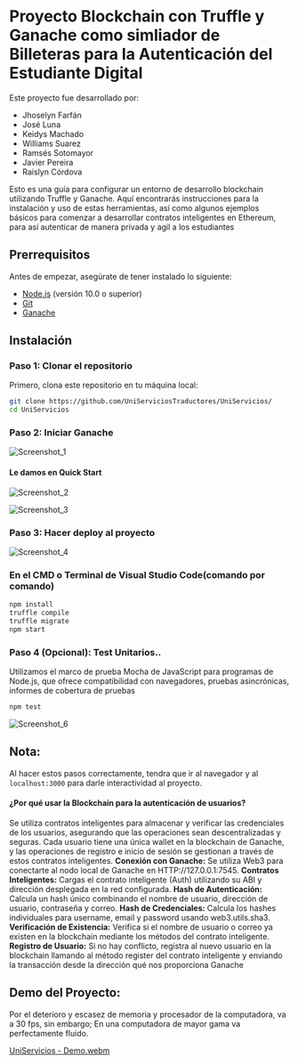 # Proyecto Blockchain con Truffle y Ganache como simliador de Billeteras para la Autenticación del Estudiante Digital

Este proyecto fue desarrollado por:
<ul>
  <li>Jhoselyn Farfán</li>
  <li>José Luna</li>
  <li>Keidys Machado</li>
  <li>Williams Suarez</li>
  <li>Ramsés Sotomayor</li>
  <li>Javier Pereira</li>
  <li>Raislyn Córdova</li>
</ul>


Esto es una guía para configurar un entorno de desarrollo blockchain utilizando Truffle y Ganache. 
Aquí encontrarás instrucciones para la instalación y uso de estas herramientas, así como algunos ejemplos básicos para comenzar a desarrollar contratos inteligentes en Ethereum, para así autenticar de manera privada y agil a los estudiantes

## Prerrequisitos

Antes de empezar, asegúrate de tener instalado lo siguiente:

- [Node.js](https://nodejs.org/) (versión 10.0 o superior)
- [Git](https://git-scm.com/)
- [Ganache](https://github.com/trufflesuite/ganache-ui/releases/download/v2.7.1/Ganache-2.7.1-win-x64.appx)

## Instalación

### Paso 1: Clonar el repositorio

Primero, clona este repositorio en tu máquina local:

```bash
git clone https://github.com/UniServiciosTraductores/UniServicios/
cd UniServicios
```
### Paso 2: Iniciar Ganache
![Screenshot_1](https://github.com/UniServiciosTraductores/UniServicios/assets/159819990/fdb9a37f-2025-4c57-b62b-ed9f384911c7)

#### Le damos en Quick Start

![Screenshot_2](https://github.com/UniServiciosTraductores/UniServicios/assets/159819990/7be8b766-1df1-43af-b60e-3f6777c25bd2)

![Screenshot_3](https://github.com/UniServiciosTraductores/UniServicios/assets/159819990/f65445b7-27b0-4454-8f57-64a5c29bbe68)

### Paso 3: Hacer deploy al proyecto
![Screenshot_4](https://github.com/UniServiciosTraductores/UniServicios/assets/159819990/29cd2e5c-3cfc-4885-be54-5b6b79ccaef8)
### En el CMD o Terminal de Visual Studio Code(comando por comando)
```bash
npm install
truffle compile
truffle migrate
npm start
```
### Paso 4 (Opcional): Test Unitarios..
Utilizamos el marco de prueba Mocha de JavaScript para programas de Node.js, que ofrece compatibilidad con navegadores, pruebas asincrónicas, informes de cobertura de pruebas
```bash
npm test
```
![Screenshot_6](https://github.com/UniServiciosTraductores/UniServicios/assets/159819990/4da7543f-e3cb-4501-a320-74032675313f)

## Nota:
Al hacer estos pasos correctamente, tendra que ir al navegador y al `localhost:3000` para darle interactividad al proyecto.

#### ¿Por qué usar la Blockchain para la autenticación de usuarios?
Se utiliza contratos inteligentes para almacenar y verificar las credenciales de los usuarios, asegurando que las operaciones sean descentralizadas y seguras. 
Cada usuario tiene una única wallet en la blockchain de Ganache, y las operaciones de registro e inicio de sesión se gestionan a través de estos contratos inteligentes.
**Conexión con Ganache:** Se utiliza Web3 para conectarte al nodo local de Ganache en HTTP://127.0.0.1:7545.
**Contratos Inteligentes:** Cargas el contrato inteligente (Auth) utilizando su ABI y dirección desplegada en la red configurada.
**Hash de Autenticación:** Calcula un hash único combinando el nombre de usuario, dirección de usuario, contraseña y correo.
**Hash de Credenciales:** Calcula los hashes individuales para username, email y password usando web3.utils.sha3.
**Verificación de Existencia:** Verifica si el nombre de usuario o correo ya existen en la blockchain mediante los métodos del contrato inteligente.
**Registro de Usuario:** Si no hay conflicto, registra al nuevo usuario en la blockchain llamando al método register del contrato inteligente y enviando la transacción desde la dirección qué nos proporciona Ganache

## Demo del Proyecto:
Por el deterioro y escasez de memoria y procesador de la computadora, va a 30 fps, sin embargo; En una computadora de mayor gama va perfectamente fluido.

[UniServicios - Demo.webm](https://github.com/UniServiciosTraductores/UniServicios/assets/159819990/18b69911-034c-42f9-82db-202ddb351f51)



